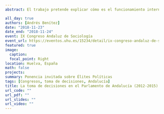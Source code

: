 ```yaml
---
abstract: El trabajo pretende explicar cómo es el funcionamiento interno y la organización de los grupos parlamentarios representados en el Parlamento de Andalucía en la X legislatura y explorar sus diferencias. Si bien ya existen otros estudios previos sobre los grupos parlamentarios y su funcionamiento en España (Jaime y Martínez-Cousinou, 2013, 2015; Coller, Cordero y Echevarren, 2015), este trabajo aporta la novedad de investigar el nuevo sistema de partidos multipartidista tras la incorporación de Podemos y Ciudadanos a la dinámica parlamentaria. En definitiva, a lo largo de las próximas páginas se intenta responder si los grupos parlamentarios andaluces actúan de una forma más jerárquica o más deliberativa en su toma de decisiones.

all_day: true
authors: [Andrés Benítez]
date: "2018-11-23"
date_end: "2018-11-24"
event: IX Congreso Andaluz de Sociología
event_url: https://eventos.uhu.es/15234/detail/ix-congreso-andaluz-de-sociologia.html
featured: true
image:
  caption: 
  focal_point: Right
location: Huelva, España
math: false
projects:
summary: Ponencia invitada sobre Élites Políticas
tags: [Congresos, toma de decisiones, Andalucía]
title: La toma de decisiones en el Parlamento de Andalucía (2012-2015)
url_code: ""
url_pdf: ""
url_slides: ""
url_video: ""
---
```




